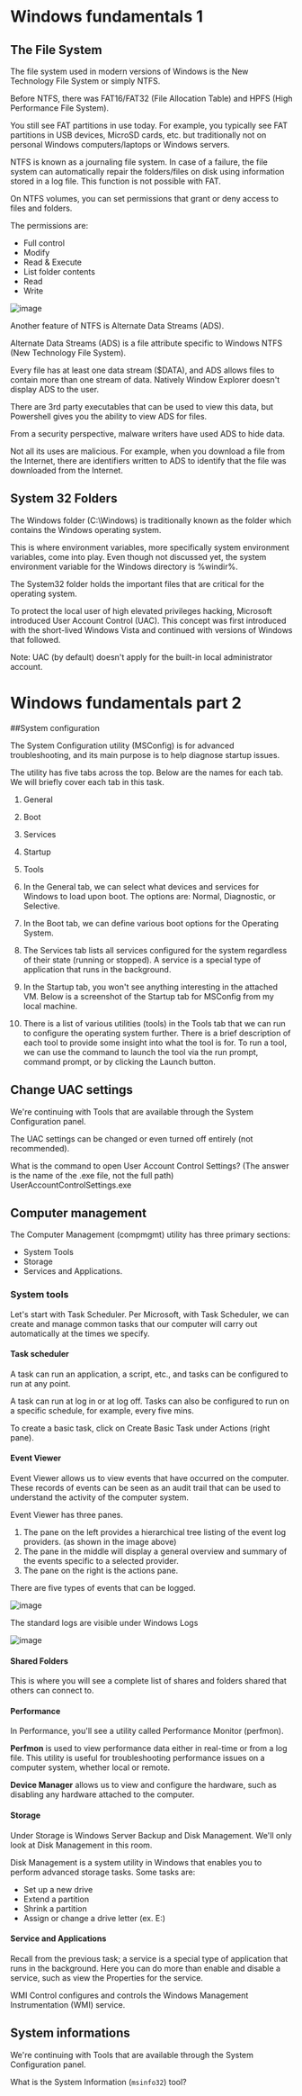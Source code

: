 # Windows fundamentals 1

## The File System

The file system used in modern versions of Windows is the New Technology File System or simply NTFS.

Before NTFS, there was FAT16/FAT32 (File Allocation Table) and HPFS (High Performance File System). 

You still see FAT partitions in use today. For example, you typically see FAT partitions in USB devices, MicroSD cards, etc. but traditionally not on personal Windows computers/laptops or Windows servers.

NTFS is known as a journaling file system. In case of a failure, the file system can automatically repair the folders/files on disk using information stored in a log file. This function is not possible with FAT.

On NTFS volumes, you can set permissions that grant or deny access to files and folders.

The permissions are:

- Full control
- Modify
- Read & Execute
- List folder contents
- Read
- Write

![image](https://user-images.githubusercontent.com/112873207/192795479-47289362-70eb-43dd-a386-f17748d46d20.png)

Another feature of NTFS is Alternate Data Streams (ADS).

Alternate Data Streams (ADS) is a file attribute specific to Windows NTFS (New Technology File System).

Every file has at least one data stream ($DATA), and ADS allows files to contain more than one stream of data. Natively Window Explorer doesn't display ADS to the user. 

There are 3rd party executables that can be used to view this data, but Powershell gives you the ability to view ADS for files.

From a security perspective, malware writers have used ADS to hide data.

Not all its uses are malicious. For example, when you download a file from the Internet, there are identifiers written to ADS to identify that the file was downloaded from the Internet.

## System 32 Folders

The Windows folder (C:\Windows) is traditionally known as the folder which contains the Windows operating system. 

This is where environment variables, more specifically system environment variables, come into play. Even though not discussed yet, the system  environment variable for the Windows directory is %windir%.

The System32 folder holds the important files that are critical for the operating system.

To protect the local user of high elevated privileges hacking, Microsoft introduced User Account Control (UAC). This concept was first introduced with the short-lived Windows Vista and continued with versions of Windows that followed.

Note: UAC (by default) doesn't apply for the built-in local administrator account. 

# Windows fundamentals part 2

##System configuration

The System Configuration utility (MSConfig) is for advanced troubleshooting, and its main purpose is to help diagnose startup issues. 

The utility has five tabs across the top. Below are the names for each tab. We will briefly cover each tab in this task. 

1. General
2. Boot
3. Services
4. Startup
5. Tools

1. In the General tab, we can select what devices and services for Windows to load upon boot. The options are: Normal, Diagnostic, or Selective. 

2. In the Boot tab, we can define various boot options for the Operating System. 

3. The Services tab lists all services configured for the system regardless of their state (running or stopped). A service is a special type of application that runs in the background.  

4. In the Startup tab, you won't see anything interesting in the attached VM.  Below is a screenshot of the Startup tab for MSConfig from my local machine. 

5. There is a list of various utilities (tools) in the Tools tab that we can run to configure the operating system further. There is a brief description of each tool to provide some insight into what the tool is for. 
To run a tool, we can use the command to launch the tool via the run prompt, command prompt, or by clicking the Launch button. 

## Change UAC settings

We're continuing with Tools that are available through the System Configuration panel.

The UAC settings can be changed or even turned off entirely (not recommended).

What is the command to open User Account Control Settings? (The answer is the name of the .exe file, not the full path) UserAccountControlSettings.exe

## Computer management

The Computer Management (compmgmt) utility has three primary sections: 

- System Tools
- Storage
- Services and Applications.

### System tools

Let's start with Task Scheduler. Per Microsoft, with Task Scheduler, we can create and manage common tasks that our computer will carry out automatically at the times we specify.

#### Task scheduler 

A task can run an application, a script, etc., and tasks can be configured to run at any point. 

A task can run at log in or at log off. Tasks can also be configured to run on a specific schedule, for example, every five mins.

To create a basic task, click on Create Basic Task under Actions (right pane).

#### Event Viewer

Event Viewer allows us to view events that have occurred on the computer. These records of events can be seen as an audit trail that can be used to understand the activity of the computer system. 

Event Viewer has three panes.

1. The pane on the left provides a hierarchical tree listing of the event log providers. (as shown in the image above)
2. The pane in the middle will display a general overview and summary of the events specific to a selected provider.
3. The pane on the right is the actions pane.

There are five types of events that can be logged.

![image](https://user-images.githubusercontent.com/112873207/192826289-de32d635-35cd-4c4b-8c0f-0a6c385de4c0.png)

The standard logs are visible under Windows Logs

![image](https://user-images.githubusercontent.com/112873207/192826520-4c785047-3fe0-4a5c-b3b8-b05a3c85ffc4.png)

#### Shared Folders

This is where you will see a complete list of shares and folders shared that others can connect to. 

#### Performance

In Performance, you'll see a utility called Performance Monitor (perfmon).

**Perfmon** is used to view performance data either in real-time or from a log file. This utility is useful for troubleshooting performance issues on a computer system, whether local or remote. 

**Device Manager** allows us to view and configure the hardware, such as disabling any hardware attached to the computer.

#### Storage

Under Storage is Windows Server Backup and Disk Management. We'll only look at Disk Management in this room.

Disk Management is a system utility in Windows that enables you to perform advanced storage tasks.  Some tasks are:

- Set up a new drive
- Extend a partition
- Shrink a partition
- Assign or change a drive letter (ex. E:) 

#### Service and Applications

Recall from the previous task; a service is a special type of application that runs in the background. Here you can do more than enable and disable a service, such as view the Properties for the service. 

WMI Control configures and controls the Windows Management Instrumentation (WMI) service.

## System informations 

We're continuing with Tools that are available through the System Configuration panel.

What is the System Information (`msinfo32`) tool?



